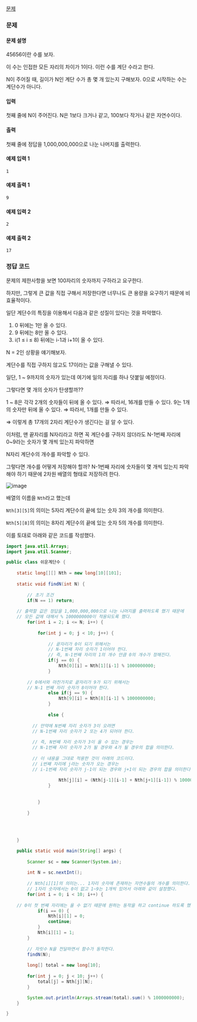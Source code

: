 [문제](https://www.acmicpc.net/problem/10844)

### 문제 

#### 문제 설명 

45656이란 수를 보자.

이 수는 인접한 모든 자리의 차이가 1이다. 이런 수를 계단 수라고 한다.

N이 주어질 때, 길이가 N인 계단 수가 총 몇 개 있는지 구해보자. 0으로 시작하는 수는 계단수가 아니다.

#### 입력 

첫째 줄에 N이 주어진다. N은 1보다 크거나 같고, 100보다 작거나 같은 자연수이다.

#### 출력 

첫째 줄에 정답을 1,000,000,000으로 나눈 나머지를 출력한다.

#### 예제 입력 1
```
1
```

#### 예제 출력 1
```
9
```

#### 예제 입력 2
```
2
```

#### 예제 출력 2
```
17
```

### 정답 코드 

문제의 제한사항을 보면 100자리의 숫자까지 구하라고 요구한다.

하지만, 그렇게 큰 값을 직접 구해서 저장한다면 너무나도 큰 용량을 요구하기 때문에 비효율적이다.

일단 계단수의 특징을 이용해서 다음과 같은 성질이 있다는 것을 파악했다.

1) 0 뒤에는 1만 올 수 있다.
2) 9 뒤에는 8만 올 수 있다.
3) i(1 ≤ i ≤ 8) 뒤에는 i-1과 i+1이 올 수 있다.

N = 2인 상황을 얘기해보자. 

계단수를 직접 구하지 않고도 17이라는 값을 구해낼 수 있다. 

일단, 1 ~ 9까지의 숫자가 있는데 여기에 일의 자리를 하나 덧붙일 예정이다.

그렇다면 몇 개의 숫자가 탄생할까?? 

1 ~ 8은 각각 2개의 숫자들이 뒤에 올 수 있다. ⇒ 따라서, 16개를 만들 수 있다.
9는 1개의 숫자만 뒤에 올 수 있다. ⇒ 따라서, 1개를 만들 수 있다.

⇒ 이렇게 총 17개의 2자리 계단수가 생긴다는 걸 알 수 있다.

이처럼, 맨 끝자리를 N자리라고 하면 꼭 계단수를 구하지 않더라도 N-1번째 자리에 0~9라는 숫자가 몇 개씩 있는지 파악하면

N자리 계단수의 개수를 파악할 수 있다. 

그렇다면 개수를 어떻게 저장해야 할까? N-1번째 자리에 숫자들이 몇 개씩 있는지 파악해야 하기 때문에 2차원 배열의 형태로 저장하려 한다.

![image](https://user-images.githubusercontent.com/64796257/154845634-0d5cf98f-458d-406d-8f6b-8408f7b1aa45.png)

배열의 이름을 `Nth`라고 했는데 

`Nth[3][5]`의 의미는 5자리 계단수의 끝에 있는 숫자 3의 개수를 의미한다.

`Nth[5][8]`의 의미는 8자리 계단수의 끝에 있는 숫자 5의 개수를 의미한다.

이를 토대로 아래와 같은 코드를 작성했다.

``` java
import java.util.Arrays;
import java.util.Scanner;

public class 쉬운계단수 {
	
	static long[][] Nth = new long[10][101];
	
	static void findN(int N) {
		
		// 초기 조건
		if(N == 1) return;
		
    // 출력할 값은 정답을 1,000,000,000으로 나눈 나머지를 출력하도록 했기 때문에
    // 모든 값에 대해서 % 1000000000이 적용되도록 했다.
		for(int i = 2; i <= N; i++) {
			
			for(int j = 0; j < 10; j++) {
				
				// 끝자리가 0이 되기 위해서는
				// N-1번째 자리 숫자가 1이어야 한다. 
				// 즉, N-1번째 자리의 1의 개수 만큼 0의 개수가 정해진다.
				if(j == 0) {
					Nth[0][i] = Nth[1][i-1] % 1000000000;
				}
				
        // 0에서와 마찬가지로 끝자리가 9가 되기 위해서는
        // N-1 번째 자리 숫자가 8이어야 한다.
				else if(j == 9) {
					Nth[9][i] = Nth[8][i-1] % 1000000000;
				}
				
				else {
        
          // 만약에 N번째 자리 숫자가 3이 오려면
          // N-1번째 자리 숫자가 2 또는 4가 되어야 한다. 
          
          // 즉, N번째 자리 숫자가 3이 올 수 있는 경우는
          // N-1번째 자리 숫자가 2가 될 경우와 4가 될 경우의 합을 의미한다.
          
          // 이 내용을 그대로 적용한 것이 아래의 코드이다.
          // i번째 자리에 j라는 숫자가 오는 경우는
          // i-1번째 자리 숫자가 j-1이 되는 경우와 j+1이 되는 경우의 합을 의미한다.
          
					Nth[j][i] = (Nth[j-1][i-1] + Nth[j+1][i-1]) % 1000000000;
				}
					
				
			}
			
		}
		
		
		
		
	}

	public static void main(String[] args) {
		
		Scanner sc = new Scanner(System.in);
		
		int N = sc.nextInt();
				
		// Nth[i][1]의 의미는... 1자리 숫자에 존재하는 자연수들의 개수를 의미한다.
		// 1자리 숫자에서는 0이 없고 1~9는 1개씩 있어서 아래와 같이 설정했다.
		for(int i = 0; i < 10; i++) {
    
    // 0이 첫 번째 자리에는 올 수 없기 때문에 원하는 동작을 하고 continue 하도록 했다.
			if(i == 0) {
				Nth[i][1] = 0; 
				continue;
			}
			Nth[i][1] = 1;
		}
		
		// 자릿수 N을 전달하면서 함수가 동작한다.
		findN(N);
		
		long[] total = new long[10];
		
		for(int j = 0; j < 10; j++) {
			total[j] = Nth[j][N];			
		}

		System.out.println(Arrays.stream(total).sum() % 1000000000);
	}

}
```






















